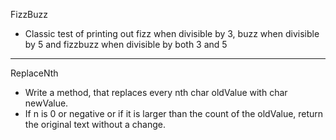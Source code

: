 FizzBuzz
* Classic test of printing out fizz when divisible by 3, buzz when divisible by 5 and fizzbuzz when divisible by both 3 and 5
* **
ReplaceNth
* Write a method, that replaces every nth char oldValue with char newValue.
* If n is 0 or negative or if it is larger than the count of the oldValue, return the original text without a change. 
